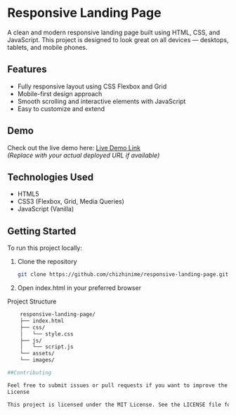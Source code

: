 # Responsive Landing Page

A clean and modern responsive landing page built using HTML, CSS, and JavaScript. This project is designed to look great on all devices — desktops, tablets, and mobile phones.

## Features

- Fully responsive layout using CSS Flexbox and Grid
- Mobile-first design approach
- Smooth scrolling and interactive elements with JavaScript
- Easy to customize and extend

## Demo

Check out the live demo here: [Live Demo Link](https://your-live-demo-url.com)  
*(Replace with your actual deployed URL if available)*

## Technologies Used

- HTML5
- CSS3 (Flexbox, Grid, Media Queries)
- JavaScript (Vanilla)

## Getting Started

To run this project locally:

1. Clone the repository  
   ```bash
   git clone https://github.com/chizhinime/responsive-landing-page.git
2. Open index.html in your preferred browser

Project Structure
```bash
    responsive-landing-page/
    ├── index.html
    ├── css/
    │   └── style.css
    ├── js/
    │   └── script.js
    └── assets/
    └── images/

##Contributing

Feel free to submit issues or pull requests if you want to improve the project!
License

This project is licensed under the MIT License. See the LICENSE file for details.

